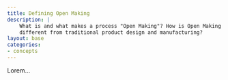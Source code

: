 ```yaml
---
title: Defining Open Making
description: |
    What is and what makes a process "Open Making"? How is Open Making
    different from traditional product design and manufacturing?
layout: base
categories:
- concepts
---
```

  
Lorem...